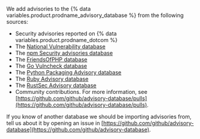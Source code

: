 We add advisories to the {% data variables.product.prodname_advisory_database %} from the following sources:
* Security advisories reported on {% data variables.product.prodname_dotcom %}
* The [National Vulnerability database](https://nvd.nist.gov/)
* The [npm Security advisories database](https://github.com/advisories?query=type%3Areviewed+ecosystem%3Anpm)
* The [FriendsOfPHP database](https://github.com/FriendsOfPHP/security-advisories)
* The [Go Vulncheck database](https://pkg.go.dev/vuln/)
* The [Python Packaging Advisory database](https://github.com/pypa/advisory-database)
* The [Ruby Advisory database](https://rubysec.com/)
* The [RustSec Advisory database](https://rustsec.org/)
* Community contributions. For more information, see [https://github.com/github/advisory-database/pulls](https://github.com/github/advisory-database/pulls).

If you know of another database we should be importing advisories from, tell us about it by opening an issue in [https://github.com/github/advisory-database](https://github.com/github/advisory-database).
